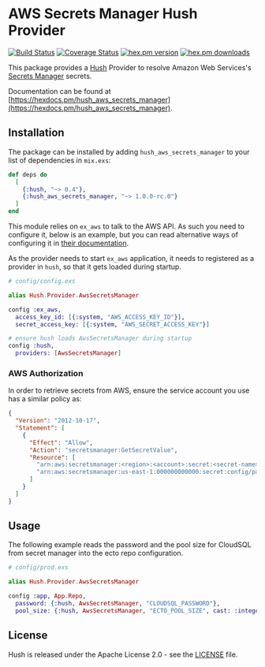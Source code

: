 # AWS Secrets Manager Hush Provider

[![Build Status](https://img.shields.io/github/workflow/status/gordalina/hush_aws_secrets_manager/ci?style=flat-square)](https://github.com/gordalina/hush_aws_secrets_manager/actions?query=workflow%3A%22ci%22)
[![Coverage Status](https://img.shields.io/codecov/github/gordalina/hush_aws_secrets_manager?style=flat-square)](https://app.codecov.io/gh/gordalina/hush_aws_secrets_manager)
[![hex.pm version](https://img.shields.io/hexpm/v/hush_aws_secrets_manager?style=flat-square)](https://hex.pm/packages/hush_aws_secrets_manager)
[![hex.pm downloads](https://img.shields.io/hexpm/dt/hush_aws_secrets_manager?style=flat-square)]([LICENSE](https://hex.pm/packages/hush_aws_secrets_manager))

This package provides a [Hush](https://github.com/gordalina/hush) Provider to resolve Amazon Web Services's [Secrets Manager](https://aws.amazon.com/secrets-manager/) secrets.

Documentation can be found at [https://hexdocs.pm/hush_aws_secrets_manager](https://hexdocs.pm/hush_aws_secrets_manager).

## Installation

The package can be installed by adding `hush_aws_secrets_manager` to your list
of dependencies in `mix.exs`:

```elixir
def deps do
  [
    {:hush, "~> 0.4"},
    {:hush_aws_secrets_manager, "~> 1.0.0-rc.0"}
  ]
end
```

This module relies on `ex_aws` to talk to the AWS API. As such you need to configure it, below is an example, but you can read alternative ways of configuring it in [their documentation](https://github.com/ex-aws/ex_aws).

As the provider needs to start `ex_aws` application, it needs to registered as a provider in `hush`, so that it gets loaded during startup.

```elixir
# config/config.exs

alias Hush.Provider.AwsSecretsManager

config :ex_aws,
  access_key_id: [{:system, "AWS_ACCESS_KEY_ID"}],
  secret_access_key: [{:system, "AWS_SECRET_ACCESS_KEY"}]

# ensure hush loads AwsSecretsManager during startup
config :hush,
  providers: [AwsSecretsManager]
```

### AWS Authorization

In order to retrieve secrets from AWS, ensure the service account you use has a similar policy as:

```json
{
  "Version": "2012-10-17",
  "Statement": [
    {
      "Effect": "Allow",
      "Action": "secretsmanager:GetSecretValue",
      "Resource": [
        "arn:aws:secretsmanager:<region>:<account>:secret:<secret-name>",
        "arn:aws:secretsmanager:us-east-1:000000000000:secret:config/password-MzBAO2"
      ]
    }
  ]
}
```

## Usage

The following example reads the password and the pool size for CloudSQL from secret manager into the ecto repo configuration.

```elixir
# config/prod.exs

alias Hush.Provider.AwsSecretsManager

config :app, App.Repo,
  password: {:hush, AwsSecretsManager, "CLOUDSQL_PASSWORD"},
  pool_size: {:hush, AwsSecretsManager, "ECTO_POOL_SIZE", cast: :integer, default: 10}
```

## License

Hush is released under the Apache License 2.0 - see the [LICENSE](LICENSE) file.
